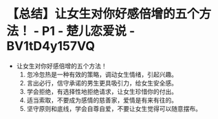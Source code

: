 # 【总结】让女生对你好感倍增的五个方法！ - P1 - 楚儿恋爱说 - BV1tD4y157VQ

-   让女生对你好感倍增的五个方法！
    1.  忽冷忽热是一种有效的策略，调动女生情绪，引起兴趣。
    2.  言出必行，信守承诺的男生更具吸引力，给女生安全感。
    3.  学会拒绝，有选择性地拒绝请求，让女生珍惜你的付出。
    4.  适当索取，不要成为感情的慈善家，爱情是有来有往的。
    5.  坚守原则和底线，学会自尊自爱，不要让女生觉得可以随意摆布。